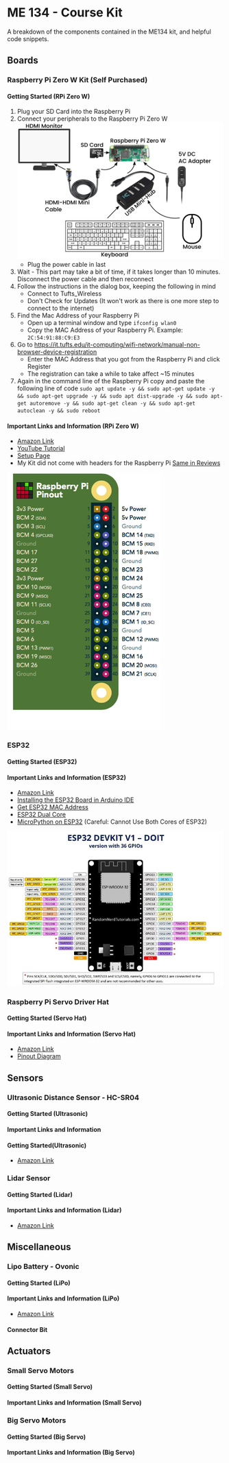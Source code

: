 # ME 134 - Course Kit

A breakdown of the components contained in the ME134 kit, and helpful code snippets.

## Boards

### Raspberry Pi Zero W Kit (Self Purchased)

#### Getting Started (RPi Zero W)

1. Plug your SD Card into the Raspberry Pi
2. Connect your peripherals to the Raspberry Pi Zero W ![Diagram of Peripheral Connections](./public/newDiagram.svg)
   * Plug the power cable in last
3. Wait - This part may take a bit of time, if it takes longer than 10 minutes. Disconnect the power cable and then reconnect
4. Follow the instructions in the dialog box, keeping the following in mind
    * Connect to Tufts_Wireless
    * Don't Check for Updates (It won't work as there is one more step to connect to the internet)
5. Find the Mac Address of your Raspberry Pi
    * Open up a terminal window and type `ifconfig wlan0`
    * Copy the MAC Address of your Raspberry Pi. Example: `2C:54:91:88:C9:E3`
6. Go to <https://it.tufts.edu/it-computing/wifi-network/manual-non-browser-device-registration>
    * Enter the MAC Address that you got from the Raspberry Pi and click Register
    * The registration can take a while to take affect ~15 minutes
7. Again in the command line of the Raspberry Pi copy and paste the following line of code `sudo apt update -y && sudo apt-get update -y && sudo apt-get upgrade -y && sudo apt dist-upgrade -y && sudo apt-get autoremove -y && sudo apt-get clean -y && sudo apt-get autoclean -y && sudo reboot`

#### Important Links and Information (RPi Zero W)

* [Amazon Link](https://www.amazon.com/Vilros-Raspberry-Starter-Power-Premium/dp/B0748MPQT4)
* [YouTube Tutorial](https://www.youtube.com/watch?v=Hdm26W9dHK0)
* [Setup Page](https://maker.pro/raspberry-pi/tutorial/how-to-get-started-with-the-raspberry-pi-zero-w)
* My Kit did not come with headers for the Raspberry Pi [Same in Reviews](https://www.amazon.com/Vilros-Raspberry-Kit-Premium-Essential-Accessories/dp/B0748NK116/ref=sr_1_5?crid=1KENGVI6UOIVY&dchild=1&keywords=pi+zero+w+kit&qid=1630359207&s=electronics&sprefix=pi+zero+w%2Celectronics%2C184&sr=1-5)

[![Raspberry Pi Zero Pinout](./public/raspberry-pi-pinout.png)](https://pinout.xyz/)

### ESP32

#### Getting Started (ESP32)

#### Important Links and Information (ESP32)

* [Amazon Link](https://www.amazon.com/ESP32-WROOM-32-Development-ESP-32S-Bluetooth-Arduino/dp/B084KWNMM4)
* [Installing the ESP32 Board in Arduino IDE](https://randomnerdtutorials.com/installing-the-esp32-board-in-arduino-ide-windows-instructions/)
* [Get ESP32 MAC Address](https://randomnerdtutorials.com/get-change-esp32-esp8266-mac-address-arduino/)
* [ESP32 Dual Core](https://randomnerdtutorials.com/esp32-dual-core-arduino-ide/)
* [MicroPython on ESP32](https://docs.micropython.org/en/latest/esp32/tutorial/intro.html#powering-the-board) (Careful: Cannot Use Both Cores of ESP32)

![ESP32 Pinout](./public/esp32DEVKIT.jpg)

### Raspberry Pi Servo Driver Hat

#### Getting Started  (Servo Hat)

#### Important Links and Information (Servo Hat)

* [Amazon Link](https://www.amazon.com/Waveshare-Servo-Driver-Raspberry-Resolution/dp/B07GYFTKZD)
* [Pinout Diagram](https://pinout.xyz/pinout/waveshare_servo_driver_hat)

## Sensors

### Ultrasonic Distance Sensor - HC-SR04

#### Getting Started (Ultrasonic)

#### Important Links and Information

#### Getting Started(Ultrasonic)

* [Amazon Link](https://www.amazon.com/SainSmart-HC-SR04-Ranging-Detector-Distance/dp/B004U8TOE6)

### Lidar Sensor

#### Getting Started (Lidar)

#### Important Links and Information (Lidar)

* [Amazon Link](https://www.amazon.com/VL53L1X-Ranging-Distance-Measurement-Extension/dp/B08J1K9T5P/ref=sr_1_3?dchild=1&keywords=st+vl53l1x+lidar&qid=1630390129&sr=8-3)

## Miscellaneous

### Lipo Battery - Ovonic

#### Getting Started (LiPo)

#### Important Links and Information (LiPo)

* [Amazon Link](https://www.amazon.com/OVONIC-1500mAh-Battery-Airplane-Truggy/dp/B07CV95YFN)

#### Connector Bit

## Actuators

### Small Servo Motors

#### Getting Started (Small Servo)

#### Important Links and Information (Small Servo)

### Big Servo Motors

#### Getting Started (Big Servo)

#### Important Links and Information (Big Servo)
